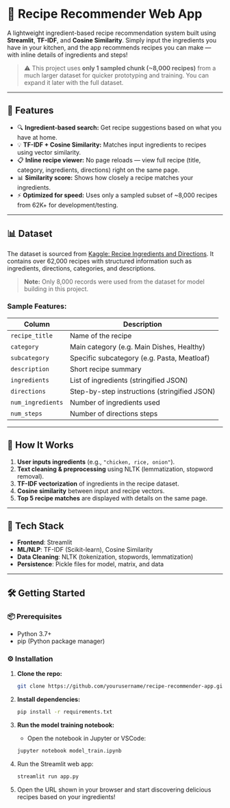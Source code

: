 # 🍳 Recipe Recommender Web App

A lightweight ingredient-based recipe recommendation system built using **Streamlit**, **TF-IDF**, and **Cosine Similarity**. Simply input the ingredients you have in your kitchen, and the app recommends recipes you can make — with inline details of ingredients and steps!

> ⚠️ This project uses **only 1 sampled chunk (~8,000 recipes)** from a much larger dataset for quicker prototyping and training. You can expand it later with the full dataset.

---

## 🚀 Features

- 🔍 **Ingredient-based search:** Get recipe suggestions based on what you have at home.
- 💡 **TF-IDF + Cosine Similarity:** Matches input ingredients to recipes using vector similarity.
- 📋 **Inline recipe viewer:** No page reloads — view full recipe (title, category, ingredients, directions) right on the same page.
- 📊 **Similarity score:** Shows how closely a recipe matches your ingredients.
- ⚡ **Optimized for speed:** Uses only a sampled subset of ~8,000 recipes from 62K+ for development/testing.

---

## 📊 Dataset

The dataset is sourced from [Kaggle: Recipe Ingredients and Directions](https://www.kaggle.com/datasets/kaggle/recipe-ingredients-and-directions). It contains over 62,000 recipes with structured information such as ingredients, directions, categories, and descriptions.

> **Note:** Only 8,000 records were used from the dataset for model building in this project.

### Sample Features:

| Column         | Description                                 |
|----------------|---------------------------------------------|
| `recipe_title` | Name of the recipe                          |
| `category`     | Main category (e.g. Main Dishes, Healthy)   |
| `subcategory`  | Specific subcategory (e.g. Pasta, Meatloaf) |
| `description`  | Short recipe summary                        |
| `ingredients`  | List of ingredients (stringified JSON)      |
| `directions`   | Step-by-step instructions (stringified JSON)|
| `num_ingredients` | Number of ingredients used               |
| `num_steps`    | Number of directions steps                  |

---

## 🧠 How It Works

1. **User inputs ingredients** (e.g., `"chicken, rice, onion"`).
2. **Text cleaning & preprocessing** using NLTK (lemmatization, stopword removal).
3. **TF-IDF vectorization** of ingredients in the recipe dataset.
4. **Cosine similarity** between input and recipe vectors.
5. **Top 5 recipe matches** are displayed with details on the same page.

---

## 🧪 Tech Stack

- **Frontend**: Streamlit
- **ML/NLP**: TF-IDF (Scikit-learn), Cosine Similarity
- **Data Cleaning**: NLTK (tokenization, stopwords, lemmatization)
- **Persistence**: Pickle files for model, matrix, and data

---

## 🛠️ Getting Started

### 📦 Prerequisites

- Python 3.7+
- pip (Python package manager)

### ⚙️ Installation

1. **Clone the repo:**
   ```bash
   git clone https://github.com/yourusername/recipe-recommender-app.git
   ```

2. **Install dependencies:**
   ```bash
   pip install -r requirements.txt
   ```

3. **Run the model training notebook:**
   - Open the notebook in Jupyter or VSCode:
   ```bash
   jupyter notebook model_train.ipynb
   ```
4. Run the Streamlit web app:
   ```bash
   streamlit run app.py
   ```
5. Open the URL shown in your browser and start discovering delicious recipes based on your ingredients!
